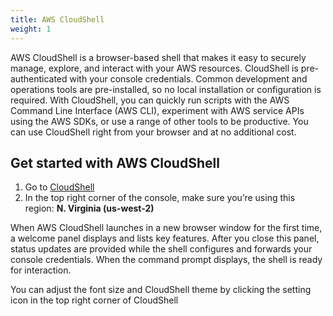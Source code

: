 ```yaml
---
title: AWS CloudShell 
weight: 1
---
```


AWS CloudShell is a browser-based shell that makes it easy to securely manage, explore, and interact with your AWS resources. CloudShell is pre-authenticated with your console credentials. Common development and operations tools are pre-installed, so no local installation or configuration is required. With CloudShell, you can quickly run scripts with the AWS Command Line Interface (AWS CLI), experiment with AWS service APIs using the AWS SDKs, or use a range of other tools to be productive. You can use CloudShell right from your browser and at no additional cost.

## Get started with AWS CloudShell

1. Go to [CloudShell](https://console.aws.amazon.com/cloudshell/home?region=us-west-2#)
2. In the top right corner of the console, make sure you’re using this region: **N. Virginia (us-west-2)**

When AWS CloudShell launches in a new browser window for the first time, a welcome panel displays and lists key features. After you close this panel, status updates are provided while the shell configures and forwards your console credentials. When the command prompt displays, the shell is ready for interaction.


You can adjust the font size and CloudShell theme by clicking the setting icon in the top right corner of CloudShell
